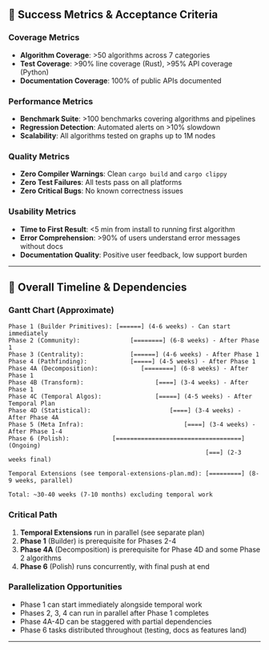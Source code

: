 ## 🎯 Success Metrics & Acceptance Criteria

### Coverage Metrics

- **Algorithm Coverage**: >50 algorithms across 7 categories
- **Test Coverage**: >90% line coverage (Rust), >95% API coverage (Python)
- **Documentation Coverage**: 100% of public APIs documented

### Performance Metrics

- **Benchmark Suite**: >100 benchmarks covering algorithms and pipelines
- **Regression Detection**: Automated alerts on >10% slowdown
- **Scalability**: All algorithms tested on graphs up to 1M nodes

### Quality Metrics

- **Zero Compiler Warnings**: Clean `cargo build` and `cargo clippy`
- **Zero Test Failures**: All tests pass on all platforms
- **Zero Critical Bugs**: No known correctness issues

### Usability Metrics

- **Time to First Result**: <5 min from install to running first algorithm
- **Error Comprehension**: >90% of users understand error messages without docs
- **Documentation Quality**: Positive user feedback, low support burden

---

## 📅 Overall Timeline & Dependencies

### Gantt Chart (Approximate)

```
Phase 1 (Builder Primitives): [======] (4-6 weeks) - Can start immediately
Phase 2 (Community):              [========] (6-8 weeks) - After Phase 1
Phase 3 (Centrality):             [======] (4-6 weeks) - After Phase 1
Phase 4 (Pathfinding):            [=====] (4-5 weeks) - After Phase 1
Phase 4A (Decomposition):            [========] (6-8 weeks) - After Phase 1
Phase 4B (Transform):                    [====] (3-4 weeks) - After Phase 1
Phase 4C (Temporal Algos):               [=====] (4-5 weeks) - After Temporal Plan
Phase 4D (Statistical):                      [====] (3-4 weeks) - After Phase 4A
Phase 5 (Meta Infra):                            [====] (3-4 weeks) - After Phase 1-4
Phase 6 (Polish):            [===================================] (Ongoing)
                                                       [===] (2-3 weeks final)

Temporal Extensions (see temporal-extensions-plan.md): [=========] (8-9 weeks, parallel)

Total: ~30-40 weeks (7-10 months) excluding temporal work
```

### Critical Path

1. **Temporal Extensions** run in parallel (see separate plan)
2. **Phase 1** (Builder) is prerequisite for Phases 2-4
3. **Phase 4A** (Decomposition) is prerequisite for Phase 4D and some Phase 2 algorithms
4. **Phase 6** (Polish) runs concurrently, with final push at end

### Parallelization Opportunities

- Phase 1 can start immediately alongside temporal work
- Phases 2, 3, 4 can run in parallel after Phase 1 completes
- Phase 4A-4D can be staggered with partial dependencies
- Phase 6 tasks distributed throughout (testing, docs as features land)

---

